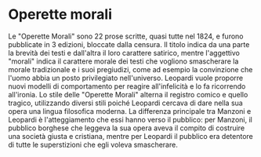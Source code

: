 # Operette morali
Le "Operette Morali" sono 22 prose scritte, quasi tutte nel 1824, e furono pubblicate in 3 edizioni, bloccate dalla censura.
Il titolo indica da una parte la brevità dei testi e dall'altra il loro carattere satirico, mentre l'aggettivo "morali" indica il carattere morale dei testi che vogliono smascherare la morale tradizionale e i suoi pregiudizi, come ad esempio la convinzione che l'uomo abbia un posto privilegiato nell'universo.
Leopardi vuole proporre nuovi modelli di comportamento per reagire all'infelicità e lo fa ricorrendo all'ironia.
Lo stile delle "Operette Morali" alterna il registro comico e quello tragico, utilizzando diversi stili poiché Leopardi cercava di dare nella sua opera una lingua filosofica moderna.
La differenza principale tra Manzoni e Leopardi è l'atteggiamento che essi hanno verso il pubblico: per Manzoni, il pubblico borghese che leggeva la sua opera aveva il compito di costruire una società giusta e cristiana, mentre per Leopardi il pubblico era detentore di tutte le superstizioni che egli voleva smascherare.